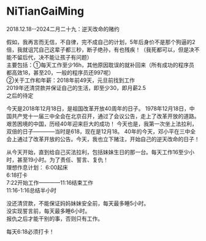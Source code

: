 # NiTianGaiMing
2018.12.18--2024二月二十九：逆天改命的赌约

假如，我再言而无信，不自律，完不成自己的计划，5年后身价不是那个狗逼的2倍，我就诅咒自己这辈子都三秒，断子绝孙，有也残疾！（我死都可以，但是决不能不留后代，决不能让孩子有问题）  
主要包括：①每天工作至少16h，其他原因耽误的就补回来（所有成功的程序员都高效18，甚至20，一般的程序员还997呢）  
②关于工作和年薪：2018年前49天，元旦前找到工作  
2019年还清贷款并保证自己的生活，即至少30，即月薪2.5  
之后的待定

今天是2018年12月18日，是祖国改革开放40周年的日子。
1978年12月18日，中国共产党十一届三中全会在北京召开，通过了会议公告，走上了改革开放的道路。艰苦困境的中国，历经40年迎来巨大的成功！
今天也是，我第一次坐上法拉利，双倍的日子————当时是618，现在是12月18。
40年的今天，邓小平在三中全会上通过了改革开放的公告。今天，我也立下赌注，开始自己的逆天改命的日子！

从今天开始，直到给自己买法拉利，包括妹妹生日的那一台。每天工作16至少小时，甚至19小时。为了责任、誓言、复仇！  
理想作息计划：
6:00起床  
6:18打卡  
7:22开始工作————11:16结束工作  
11:16-1:16总结半小时  

没还清贷款，不能保证妈妈妹妹安全前，每天最多睡5小时。  
没实现誓言前，每天最多睡6小时。  
报仇之后才能干别的事，否则只有工作。  

每天6:18必须打卡！
